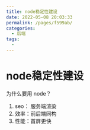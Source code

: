 ```yaml
---
title: node稳定性建设
date: 2022-05-08 20:03:33
permalink: /pages/f599ab/
categories:
  - 后端
tags:
  - 
---
```


# node稳定性建设
为什么要用 node？
1. seo： 服务端渲染
2. 效率：前后端同构
3. 性能：首屏更快
<!-- more -->